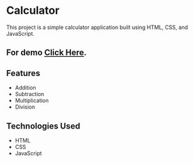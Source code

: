 # Calculator

This project is a simple calculator application built using HTML, CSS, and JavaScript.
## For demo [Click Here](https://adi2212.github.io/calculator/).
## Features

- Addition
- Subtraction
- Multiplication
- Division

## Technologies Used

- HTML
- CSS
- JavaScript
